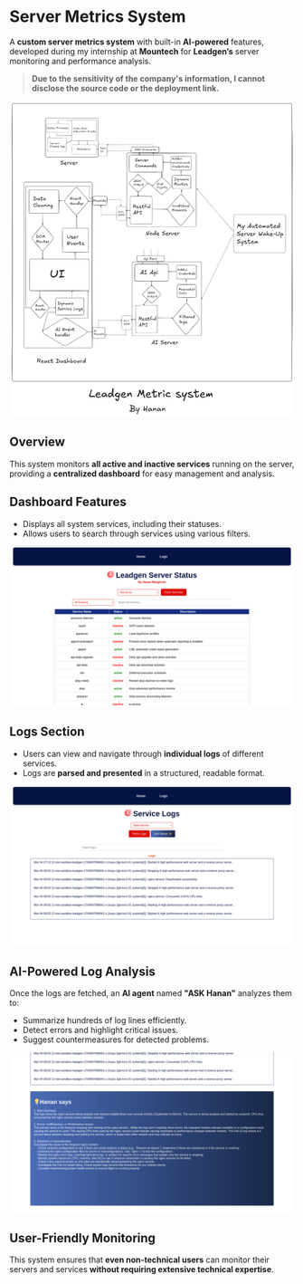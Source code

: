 # Server Metrics System  

A **custom server metrics system** with built-in **AI-powered** features, developed during my internship at **Mountech** for **Leadgen’s** server monitoring and performance analysis.  

> **Due to the sensitivity of the company's information, I cannot disclose the source code or the deployment link.**  

![System Model](./Leadgen-metrics-model.png)  

## Overview  

This system monitors **all active and inactive services** running on the server, providing a **centralized dashboard** for easy management and analysis.  

## Dashboard Features  

- Displays all system services, including their statuses.  
- Allows users to search through services using various filters.  

![Screenshot-1](./Screenshot-1.png)  

## Logs Section  

- Users can view and navigate through **individual logs** of different services.  
- Logs are **parsed and presented** in a structured, readable format.  

![Screenshot-2](./Screenshot-2.png)  

## AI-Powered Log Analysis  

Once the logs are fetched, an **AI agent** named **"ASK Hanan"** analyzes them to:  

- Summarize hundreds of log lines efficiently.  
- Detect errors and highlight critical issues.  
- Suggest countermeasures for detected problems.  

![Screenshot-3](./Screenshot-3.png)  

## User-Friendly Monitoring  

This system ensures that **even non-technical users** can monitor their servers and services **without requiring extensive technical expertise**.  
